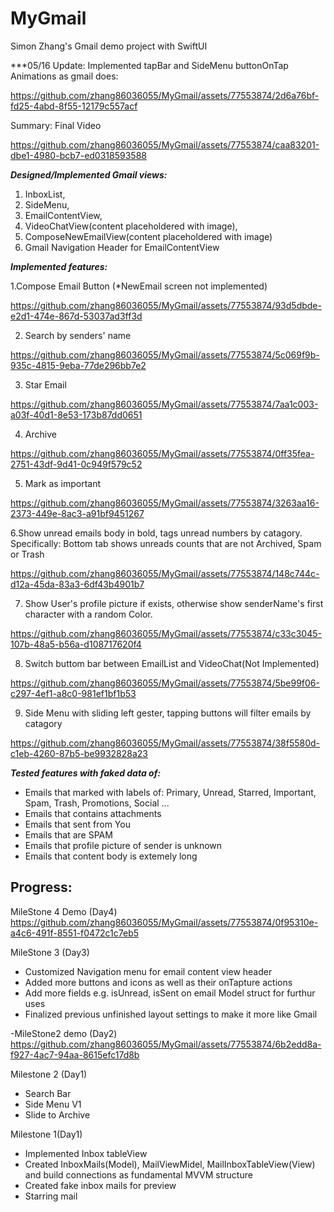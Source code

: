 # MyGmail

Simon Zhang's Gmail demo project with SwiftUI

***05/16 Update: Implemented tapBar and SideMenu buttonOnTap Animations as gmail does:

https://github.com/zhang86036055/MyGmail/assets/77553874/2d6a76bf-fd25-4abd-8f55-12179c557acf

Summary:
Final Video

https://github.com/zhang86036055/MyGmail/assets/77553874/caa83201-dbe1-4980-bcb7-ed0318593588



***Designed/Implemented Gmail views:***
1. InboxList, 
2. SideMenu, 
3. EmailContentView, 
4. VideoChatView(content placeholdered with image), 
5. ComposeNewEmailView(content placeholdered with image)
6. Gmail Navigation Header for EmailContentView


***Implemented features:***

1.Compose Email Button (*NewEmail screen not implemented)

https://github.com/zhang86036055/MyGmail/assets/77553874/93d5dbde-e2d1-474e-867d-53037ad3ff3d

2. Search by senders' name

https://github.com/zhang86036055/MyGmail/assets/77553874/5c069f9b-935c-4815-9eba-77de296bb7e2

3. Star Email

https://github.com/zhang86036055/MyGmail/assets/77553874/7aa1c003-a03f-40d1-8e53-173b87dd0651

4. Archive

https://github.com/zhang86036055/MyGmail/assets/77553874/0ff35fea-2751-43df-9d41-0c949f579c52

5. Mark as important

https://github.com/zhang86036055/MyGmail/assets/77553874/3263aa16-2373-449e-8ac3-a91bf9451267

6.Show unread emails body in bold, tags unread numbers by catagory. Specifically: Bottom tab shows unreads counts that are not Archived, Spam or Trash

https://github.com/zhang86036055/MyGmail/assets/77553874/148c744c-d12a-45da-83a3-6df43b4901b7

7. Show User's profile picture if exists, otherwise show senderName's first character with a random Color.

https://github.com/zhang86036055/MyGmail/assets/77553874/c33c3045-107b-48a5-b56a-d108717620f4

8. Switch buttom bar between EmailList and VideoChat(Not Implemented)

https://github.com/zhang86036055/MyGmail/assets/77553874/5be99f06-c297-4ef1-a8c0-981ef1bf1b53

9. Side Menu with sliding left gester, tapping buttons will filter emails by catagory

https://github.com/zhang86036055/MyGmail/assets/77553874/38f5580d-c1eb-4260-87b5-be9932828a23



***Tested features with faked data of:***
- Emails that marked with labels of: Primary, Unread, Starred, Important, Spam, Trash, Promotions, Social ...
- Emails that contains attachments
- Emails that sent from You
- Emails that are SPAM
- Emails that profile picture of sender is unknown
- Emails that content body is extemely long



Progress:
--------------------------------------------------------------------

MileStone 4 Demo (Day4)
https://github.com/zhang86036055/MyGmail/assets/77553874/0f95310e-a4c6-491f-8551-f0472c1c7eb5

MileStone 3 (Day3)
- Customized Navigation menu for email content view header
- Added more buttons and icons as well as their onTapture actions 
- Add more fields e.g. isUnread, isSent on email Model struct for furthur uses
- Finalized previous unfinished layout settings to make it more like Gmail

-MileStone2 demo (Day2)
https://github.com/zhang86036055/MyGmail/assets/77553874/6b2edd8a-f927-4ac7-94aa-8615efc17d8b

Milestone 2 (Day1)
- Search Bar
- Side Menu V1
- Slide to Archive

Milestone 1(Day1)
- Implemented Inbox tableView
- Created InboxMails(Model), MailViewMidel, MailInboxTableView(View) and build connections as fundamental MVVM structure
- Created fake inbox mails for preview
- Starring mail
